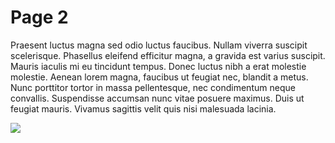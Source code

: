 # Page 2

Praesent luctus magna sed odio luctus faucibus. Nullam viverra suscipit scelerisque. Phasellus eleifend efficitur magna, a gravida est varius suscipit. Mauris iaculis mi eu tincidunt tempus. Donec luctus nibh a erat molestie molestie. Aenean lorem magna, faucibus ut feugiat nec, blandit a metus. Nunc porttitor tortor in massa pellentesque, nec condimentum neque convallis. Suspendisse accumsan nunc vitae posuere maximus. Duis ut feugiat mauris. Vivamus sagittis velit quis nisi malesuada lacinia.



![](.gitbook/assets/blob\_https\_\_\_design.artar.es\_cc589c84-2079-47bf-ba76-02918bd623d6.jpeg)
